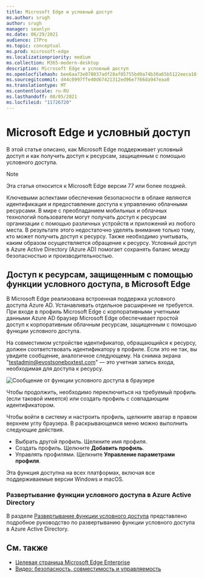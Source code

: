```yaml
---
title: Microsoft Edge и условный доступ
ms.author: srugh
author: srugh
manager: seanlyn
ms.date: 06/29/2021
audience: ITPro
ms.topic: conceptual
ms.prod: microsoft-edge
ms.localizationpriority: medium
ms.collection: M365-modern-desktop
description: Microsoft Edge и условный доступ
ms.openlocfilehash: bee6aa73e078037adf28af05755bd0a74b30a65b5122eeca16fb7f6c2af1ae4a
ms.sourcegitcommit: d44c0997ffe40d67421312ed96e7766da947eaa0
ms.translationtype: MT
ms.contentlocale: ru-RU
ms.lasthandoff: 08/05/2021
ms.locfileid: "11726720"
---
```

# <a name="microsoft-edge-and-conditional-access"></a>Microsoft Edge и условный доступ
  
В этой статье описано, как Microsoft Edge поддерживает условный доступ и как получить доступ к ресурсам, защищенным с помощью условного доступа.

> [!NOTE]
> Эта статья относится к Microsoft Edge версии 77 или более поздней.

Ключевыми аспектами обеспечения безопасности в облаке являются идентификация и предоставление доступа к управлению облачными ресурсами. В мире с преобладанием мобильных и облачных технологий пользователи могут получать доступ к ресурсам организации с помощью различных устройств и приложений из любого места. В результате этого недостаточно уделять внимание только тому, кто может получить доступ к ресурсу. Также необходимо учитывать, каким образом осуществляется обращение к ресурсу. Условный доступ в Azure Active Directory (Azure AD) помогает сохранять баланс между безопасностью и производительностью.

## <a name="accessing-conditional-access-protected-resources-in-microsoft-edge"></a>Доступ к ресурсам, защищенным с помощью функции условного доступа, в Microsoft Edge

В Microsoft Edge реализована встроенная поддержка условного доступа Azure AD. Устанавливать отдельное расширение не требуется. При входе в профиль Microsoft Edge с корпоративными учетными данными Azure AD браузер Microsoft Edge обеспечивает простой доступ к корпоративным облачным ресурсам, защищенным с помощью функции условного доступа.

На совместимом устройстве идентификатор, обращающийся к ресурсу, должен соответствовать идентификатору в профиле.  Если это не так, вы увидите сообщение, аналогичное следующему. На снимка экрана "testadmin@evostsoneboxtest.com" — это учетная запись входа, необходимая для доступа к ресурсу.

![Сообщение от функции условного доступа в браузере](./media/edge-security/microsoft-edge-security-conditional-access.png)

Чтобы продолжить, необходимо переключиться на требуемый профиль (если таковой имеется) или создать профиль с совпадающим идентификатором.

Чтобы войти в систему и настроить профиль, щелкните аватар в правом верхнем углу браузера. В раскрывающемся меню можно выполнить следующие действия.

- Выбрать другой профиль. Щелкните имя профиля.
- Создать профиль. Щелкните **Добавить профиль**.
- Управлять профилями. Щелкните **Управление параметрами профиля**.

Эта функция доступна на всех платформах, включая все поддерживаемые версии Windows и macOS.

### <a name="how-to-deploy-conditional-access-in-azure-active-directory"></a>Развертывание функции условного доступа в Azure Active Directory

В разделе [Развертывание функции условного доступа](/azure/active-directory/conditional-access/plan-conditional-access) представлено подробное руководство по развертыванию функции условного доступа в Azure Active Directory.

## <a name="see-also"></a>См. также

- [Целевая страница Microsoft Edge Enterprise](https://aka.ms/EdgeEnterprise)
- [Видео: безопасность, совместимость и управляемость](/microsoft-edge-video-security-compatibility-manageability.md)
